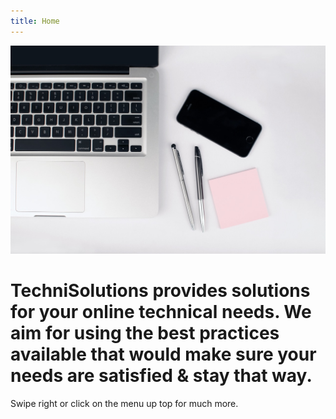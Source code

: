 ```yaml
---
title: Home
---
```


![](pexels-photo-296115.jpeg?crop=0,100,1280,500)

TechniSolutions provides solutions for your online technical needs. We aim for using the best practices available that would make sure your needs are satisfied & stay that way.
==
Swipe right or click on the menu up top for much more.